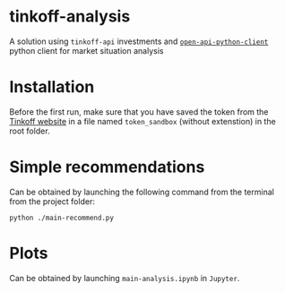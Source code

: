 # tinkoff-analysis
A solution using `tinkoff-api` investments and [`open-api-python-client`](https://github.com/Awethon/open-api-python-client) python client for market situation analysis


# Installation
Before the first run, make sure that you have saved the token from the 
[Tinkoff website](https://www.tinkoff.ru/invest/settings/) in a file named `token_sandbox` (without extenstion) 
in the root folder.

# Simple recommendations
Can be obtained by launching the following command from 
the terminal from the project folder:

`python ./main-recommend.py` 

# Plots
Can be obtained by launching `main-analysis.ipynb` in `Jupyter`.
